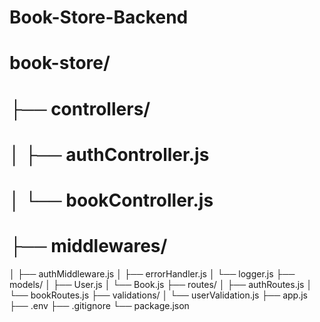 ﻿# Book-Store-Backend
# book-store/
# ├── controllers/
# │   ├── authController.js
# │   └── bookController.js
# ├── middlewares/
│   ├── authMiddleware.js
│   ├── errorHandler.js
│   └── logger.js
├── models/
│   ├── User.js
│   └── Book.js
├── routes/
│   ├── authRoutes.js
│   └── bookRoutes.js
├── validations/
│   └── userValidation.js
├── app.js
├── .env
├── .gitignore
└── package.json
